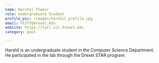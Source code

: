 ```yaml
---
name: Harshil Thakur
role: Undergraduate Student
profile_pic: /images/harshil_profile.jpg
email: ht377@drexel.edu
website: https://tail.cci.drexel.edu
category: past

---
```


Harshil is an undergraduate student in the Computer Science Department. He participated in the lab through the Drexel STAR program.

